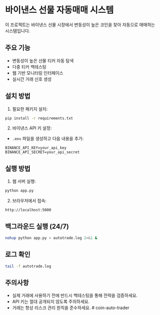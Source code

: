 # 바이낸스 선물 자동매매 시스템

이 프로젝트는 바이낸스 선물 시장에서 변동성이 높은 코인을 찾아 자동으로 매매하는 시스템입니다.

## 주요 기능

- 변동성이 높은 선물 티커 자동 탐색
- 다중 티커 백테스팅
- 웹 기반 모니터링 인터페이스
- 실시간 거래 신호 생성

## 설치 방법

1. 필요한 패키지 설치:
```bash
pip install -r requirements.txt
```

2. 바이낸스 API 키 설정:
- `.env` 파일을 생성하고 다음 내용을 추가:
```
BINANCE_API_KEY=your_api_key
BINANCE_API_SECRET=your_api_secret
```

## 실행 방법

1. 웹 서버 실행:
```bash
python app.py
```

2. 브라우저에서 접속:
```
http://localhost:5000
```

## 백그라운드 실행 (24/7)

```bash
nohup python app.py > autotrade.log 2>&1 &
```

## 로그 확인

```bash
tail -f autotrade.log
```

## 주의사항

- 실제 거래에 사용하기 전에 반드시 백테스팅을 통해 전략을 검증하세요.
- API 키는 절대 공개되지 않도록 주의하세요.
- 거래는 항상 리스크 관리 원칙을 준수하세요. # coin-auto-trader
